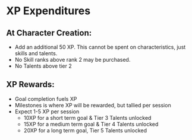 # XP Expenditures

## At Character Creation:

- Add an additional 50 XP. This cannot be spent on characteristics, just skills and talents.  
- No Skill ranks above rank 2 may be purchased.  
- No Talents above tier 2

## XP Rewards:

- Goal completion fuels XP
- Milestones is where XP will be rewarded, but tallied per session
- Expect 1-5 XP per session
    - 10XP for a short term goal & Tier 3 Talents unlocked
    - 15XP for a medium term goal & Tier 4 Talents unlocked
    - 20XP for a long term goal, Tier 5 Talents unlocked
